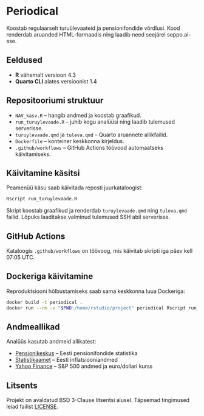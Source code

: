 # Periodical

Koostab regulaarselt turuülevaateid ja pensionifondide võrdlusi. Kood renderdab aruanded HTML-formaadis ning laadib need seejärel seppo.ai-sse.

## Eeldused

- **R** vähemalt versioon 4.3
- **Quarto CLI** alates versioonist 1.4

## Repositooriumi struktuur

- `NAV_kasv.R` – hangib andmed ja koostab graafikud.
- `run_turuylevaade.R` – juhib kogu analüüsi ning laadib tulemused serverisse.
- `turuylevaade.qmd` ja `tuleva.qmd` – Quarto aruannete allikfailid.
- `Dockerfile` – konteiner keskkonna kirjeldus.
- `.github/workflows` – GitHub Actions töövood automaatseks käivitamiseks.

## Käivitamine käsitsi

Peamenüü käsu saab käivitada reposti juurkataloogist:

```sh
Rscript run_turuylevaade.R
```

Skript koostab graafikud ja renderdab `turuylevaade.qmd` ning `tuleva.qmd` failid. Lõpuks laaditakse valminud tulemused SSH abil serverisse.

## GitHub Actions

Kataloogis `.github/workflows` on töövoog, mis käivitab skripti iga päev kell 07:05 UTC.


## Dockeriga käivitamine

Reproduktsiooni hõlbustamiseks saab sama keskkonna luua Dockeriga:

```sh
docker build -t periodical .
docker run --rm -v "$PWD:/home/rstudio/project" periodical Rscript run_turuylevaade.R
```

## Andmeallikad

Analüüs kasutab andmeid allikatest:

- [Pensionikeskus](https://www.pensionikeskus.ee/) – Eesti pensionifondide statistika
- [Statistikaamet](https://www.stat.ee/) – Eesti inflatsiooniandmed
- [Yahoo Finance](https://finance.yahoo.com/) – S&P 500 andmed ja euro/dollari kurss

## Litsents

Projekt on avaldatud BSD 3-Clause litsentsi alusel. Täpsemad tingimused leiad failist [LICENSE](LICENSE).

